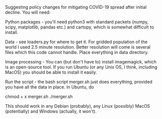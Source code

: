 Suggesting policy changes for mitigating COVID-19 spread after initial decline. You will need:

Python packages - you'll need python3 with standard packets (numpy, scipy,
matplotlib, pandas etc.) and cartopy, which is somewhat difficult to
install.

Data - see loaders.py for where to get it. For gridded population of
the world I used 2.5 minute resolution. Better resolution will come is
several files which this code cannot handle. Place everything in data
directory.

Image processing - You can (but don't have to) install imagemagick,
which is an open-source tool. If you run Ubuntu (or any Unix OS, I
think, including MacOS) you should be able to install it easily.

Run the script - the bash script merger.sh just does everything, provided
you have all the data in place. In Ubuntu, do

chmod + x merger.sh
./merger.sh

This should work in any Debian (probably), any Linux (possibly) MacOS
(potentially) and Windows (actually, it won't).